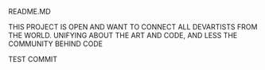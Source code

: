 README.MD

THIS PROJECT IS OPEN AND WANT TO CONNECT ALL DEVARTISTS FROM THE WORLD.
UNIFYING ABOUT THE ART AND CODE, AND LESS THE COMMUNITY BEHIND CODE


TEST COMMIT
